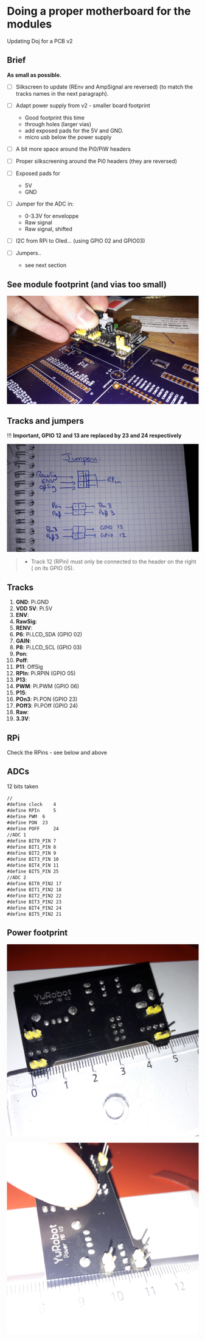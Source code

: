 # Doing a proper motherboard for the modules

Updating Doj for a PCB v2

## Brief

__As small as possible.__

* [ ] Silkscreen to update (REnv and AmpSignal are reversed) (to match the tracks names in the next paragraph).

* [ ] Adapt power supply from v2 - smaller board footprint
    * Good footprint this time
    * through holes (larger vias)
    * add exposed pads for the 5V and GND.
    * micro usb below the power supply

* [ ] A bit more space around the Pi0/PiW headers
* [ ] Proper silkscreening around the Pi0 headers (they are reversed)
* [ ] Exposed pads for
    * 5V
    * GND
    
* [ ] Jumper for the ADC in:
    * 0-3.3V for enveloppe
    * Raw signal
    * Raw signal, shifted

* [ ] I2C from RPi to Oled... (using GPIO 02 and GPIO03)

* [ ] Jumpers..
    * see next section

## See module footprint (and vias too small)

![](/doj/images/20170504_204421.jpg)

## Tracks and jumpers

!!! __Important, GPIO 12 and 13 are replaced by 23 and 24 respectively__

![](/doj/images/20170504_215628.jpg)

> + Track 12 (RPin) must only be connected to the header on the right ( on its GPIO 05).  


## Tracks

1. __GND__: Pi.GND
2. __VDD 5V__: Pi.5V 
3. __ENV__: 
4. __RawSig__: 
5. __RENV__: 
6. __P6__: Pi.LCD_SDA (GPIO 02)
7. __GAIN__: 
8. __P8__: Pi.LCD_SCL (GPIO 03)
9. __Pon__: 
10. __Poff__: 
11. __P11__: OffSig
12. __RPIn__: Pi.RPIN (GPIO 05)
13. __P13__: 
14. __PWM__: Pi.PWM (GPIO 06)
15. __P15__: 
16. __POn3__: Pi.PON (GPIO 23)
17. __POff3__: Pi.POff (GPIO 24)
18. __Raw__: 
19. __3.3V__: 

## RPi

Check the RPins - see below and above


## ADCs

12 bits taken

```
//
#define clock	 4
#define RPIn	 5
#define PWM	 6
#define PON	 23
#define POFF	 24
//ADC 1
#define BIT0_PIN 7
#define BIT1_PIN 8
#define BIT2_PIN 9
#define BIT3_PIN 10
#define BIT4_PIN 11
#define BIT5_PIN 25
//ADC 2
#define BIT0_PIN2 17
#define BIT1_PIN2 18
#define BIT2_PIN2 22
#define BIT3_PIN2 23
#define BIT4_PIN2 24
#define BIT5_PIN2 21
```

## Power footprint 

![](/doj/images/20170508_192712.jpg)

![](/doj/images/20170508_192840.jpg)

